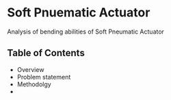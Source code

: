 # Soft Pnuematic  Actuator
Analysis of bending abilities of Soft Pneumatic Actuator

## Table of Contents
* Overview
* Problem statement
* Methodolgy
* 
